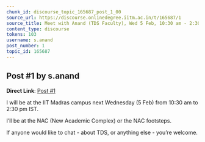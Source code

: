 ```yaml
---
chunk_id: discourse_topic_165687_post_1_00
source_url: https://discourse.onlinedegree.iitm.ac.in/t/165687/1
source_title: Meet with Anand (TDS Faculty), Wed 5 Feb, 10:30 am - 2:30 pm
content_type: discourse
tokens: 103
username: s.anand
post_number: 1
topic_id: 165687
---
```


## Post #1 by s.anand

**Direct Link**: [Post #1](https://discourse.onlinedegree.iitm.ac.in/t/165687/1)

I will be at the IIT Madras campus next Wednesday (5 Feb) from 10:30 am to 2:30 pm IST.

I’ll be at the NAC (New Academic Complex) or the NAC footsteps.

If anyone would like to chat - about TDS, or anything else - you’re welcome.
